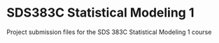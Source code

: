 # SDS383C Statistical Modeling 1
 Project submission files for the SDS 383C Statistical Modeling 1 course
